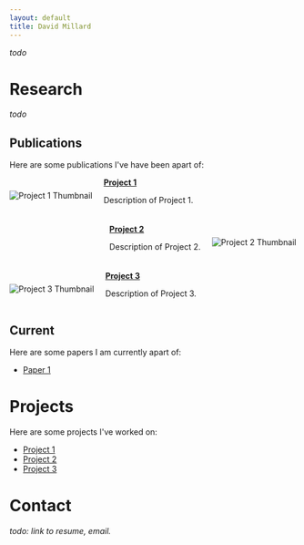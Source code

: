 ```yaml
---
layout: default
title: David Millard
---
```


*todo*

# Research
*todo*

## Publications
Here are some publications I've have been apart of:
<div style="display: flex; align-items: center; margin-bottom: 20px;">
  <img src="cats.png" alt="Project 1 Thumbnail" style="margin-right: 20px;">
  <div>
    <a href="https://github.com/yourusername/project1"><strong>Project 1</strong></a>
    <p>Description of Project 1.</p>
  </div>
</div>

<div style="display: flex; align-items: center; margin-bottom: 20px; flex-direction: row-reverse;">
  <img src="cats.png" alt="Project 2 Thumbnail" style="margin-left: 20px;">
  <div>
    <a href="https://github.com/yourusername/project2"><strong>Project 2</strong></a>
    <p>Description of Project 2.</p>
  </div>
</div>

<div style="display: flex; align-items: center; margin-bottom: 20px;">
  <img src="cats.png" alt="Project 3 Thumbnail" style="margin-right: 20px;">
  <div>
    <a href="https://github.com/yourusername/project3"><strong>Project 3</strong></a>
    <p>Description of Project 3.</p>
  </div>
</div>

## Current
Here are some papers I am currently apart of:
- [Paper 1](https://github.com/yourusername/project1)

# Projects
Here are some projects I've worked on:
- [Project 1](https://github.com/yourusername/project1)
- [Project 2](https://github.com/yourusername/project2)
- [Project 3](https://github.com/yourusername/project3)

# Contact
*todo: link to resume, email.*
